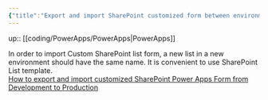 ```yaml
---
{"title":"Export and import SharePoint customized form between environments","dg-publish":true,"tags":"coding/PowerApps","language":"en","permalink":"/coding/power-apps/export-and-import-share-point-customized-form-between-environments/","dgPassFrontmatter":true}
---
```


up:: [[coding/PowerApps/PowerApps\|PowerApps]]

In order to import Custom SharePoint list form, a new list in a new environment should have the same name. It is convenient to use SharePoint List template.  
[How to export and import customized SharePoint Power Apps Form from Development to Production](https://www.youtube.com/watch?v=MCHpFwaHNXY)
